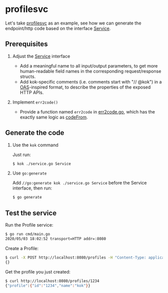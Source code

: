 # profilesvc

Let's take [profilesvc](https://github.com/go-kit/kit/tree/266ff8dc37c693d0649707e519c93c1f85868bdc/examples/profilesvc) as an example, see how we can generate the endpoint/http code based on the interface [Service](https://github.com/go-kit/kit/blob/266ff8dc37c693d0649707e519c93c1f85868bdc/examples/profilesvc/service.go#L9-L20).


## Prerequisites

1. Adjust the [Service](https://github.com/RussellLuo/kok/blob/master/examples/profilesvc/service.go#L11-L58) interface

    - Add a meaningful name to all input/output parameters, to get more human-readable field names in the corresponding request/response structs.
    - Add kok-specific comments (i.e. comments start with "// @kok") in a [OAS](http://spec.openapis.org/oas/v3.0.3)-inspired format, to describe the properties of the exposed HTTP APIs.

2. Implement `err2code()`

    - Provide a function named `err2code` in [err2code.go](err2code.go), which has the exactly same logic as [codeFrom](https://github.com/go-kit/kit/blob/266ff8dc37c693d0649707e519c93c1f85868bdc/examples/profilesvc/transport.go#L392-L401).


## Generate the code

1. Use the `kok` command

    Just run:

    ```bash
    $ kok ./service.go Service
    ```

2. Use `go:generate`

    Add `//go:generate kok ./service.go Service` before the Service interface, then run:

    ```bash
    $ go generate
    ```

## Test the service

Run the Profile service:

```bash
$ go run cmd/main.go
2020/05/03 18:02:52 transport=HTTP addr=:8080
```

Create a Profile:

```bash
$ curl -X POST http://localhost:8080/profiles -H "Content-Type: application/json" -d '{"profile": {"id":"1234","name":"kok"}}'
{}
```

Get the profile you just created:

```bash
$ curl http://localhost:8080/profiles/1234
{"profile":{"id":"1234","name":"kok"}}
```
